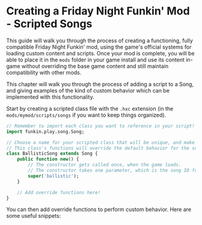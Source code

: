 # Creating a Friday Night Funkin' Mod - Scripted Songs

This guide will walk you through the process of creating a functioning, fully compatible Friday Night Funkin' mod, using the game's official systems for loading custom content and scripts. Once your mod is complete, you will be able to place it in the `mods` folder in your game install and use its content in-game without overriding the base game content and still maintain compatibility with other mods.

This chapter will walk you through the process of adding a script to a Song, and giving examples of the kind of custom behavior which can be implemented with this functionality.

Start by creating a scripted class file with the `.hxc` extension (in the `mods/mymod/scripts/songs` if you want to keep things organized).

```haxe
// Remember to import each class you want to reference in your script!
import funkin.play.song.Song;

// Choose a name for your scripted class that will be unique, and make sure to specifically extend the Song class.
// This class's functions will override the default behavior for the song.
class BallisticSong extends Song {
	public function new() {
        // The constructor gets called once, when the game loads.
        // The constructor takes one parameter, which is the song ID for the song you are applying the script to.
		super('ballistic');
	}

    // Add override functions here!
}
```

You can then add override functions to perform custom behavior. Here are some useful snippets:


